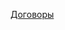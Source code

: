 [Договоры](https://docs.google.com/document/d/1_NHYqnTaKHyGDuEQSA1AEyEdpxXR2BCH/edit?usp=sharing&ouid=112290849013448389910&rtpof=true&sd=true)
